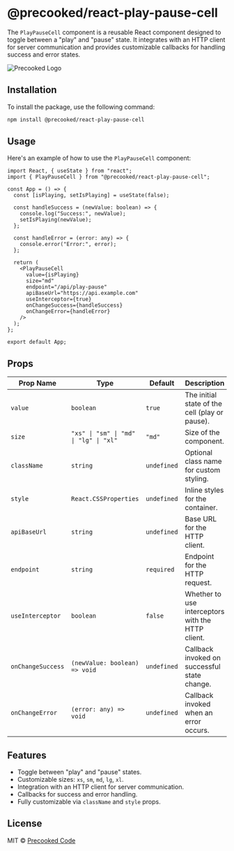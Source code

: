 
# @precooked/react-play-pause-cell

The `PlayPauseCell` component is a reusable React component designed to toggle between a "play" and "pause" state. It integrates with an HTTP client for server communication and provides customizable callbacks for handling success and error states.

![Precooked Logo](https://precookedcode.com/assets/logos/logo-horizontal-dark.svg)

## Installation

To install the package, use the following command:

```bash
npm install @precooked/react-play-pause-cell
```

## Usage

Here's an example of how to use the `PlayPauseCell` component:

```tsx
import React, { useState } from "react";
import { PlayPauseCell } from "@precooked/react-play-pause-cell";

const App = () => {
  const [isPlaying, setIsPlaying] = useState(false);

  const handleSuccess = (newValue: boolean) => {
    console.log("Success:", newValue);
    setIsPlaying(newValue);
  };

  const handleError = (error: any) => {
    console.error("Error:", error);
  };

  return (
    <PlayPauseCell
      value={isPlaying}
      size="md"
      endpoint="/api/play-pause"
      apiBaseUrl="https://api.example.com"
      useInterceptor={true}
      onChangeSuccess={handleSuccess}
      onChangeError={handleError}
    />
  );
};

export default App;
```

## Props

| Prop Name        | Type                                  | Default  | Description                                                      |
|-------------------|---------------------------------------|----------|------------------------------------------------------------------|
| `value`          | `boolean`                            | `true`   | The initial state of the cell (play or pause).                   |
| `size`           | `"xs" \| "sm" \| "md" \| "lg" \| "xl"` | `"md"`   | Size of the component.                                           |
| `className`      | `string`                              | `undefined` | Optional class name for custom styling.                          |
| `style`          | `React.CSSProperties`                | `undefined` | Inline styles for the container.                                |
| `apiBaseUrl`     | `string`                              | `undefined` | Base URL for the HTTP client.                                    |
| `endpoint`       | `string`                              | `required` | Endpoint for the HTTP request.                                   |
| `useInterceptor` | `boolean`                            | `false`  | Whether to use interceptors with the HTTP client.                |
| `onChangeSuccess`| `(newValue: boolean) => void`        | `undefined` | Callback invoked on successful state change.                    |
| `onChangeError`  | `(error: any) => void`               | `undefined` | Callback invoked when an error occurs.                          |

## Features

- Toggle between "play" and "pause" states.
- Customizable sizes: `xs`, `sm`, `md`, `lg`, `xl`.
- Integration with an HTTP client for server communication.
- Callbacks for success and error handling.
- Fully customizable via `className` and `style` props.

## License

MIT © [Precooked Code](https://precookedcode.com)
